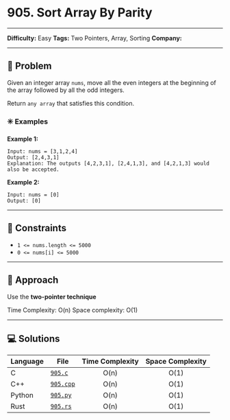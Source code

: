 # 905. Sort Array By Parity

---
**Difficulty:** Easy
**Tags:** Two Pointers, Array, Sorting
**Company:** 
___
## 🧠 Problem

Given an integer array `nums`, move all the even integers at the beginning of the array followed by all the odd integers.

Return `any array` that satisfies this condition.

### ✳️ Examples

**Example 1:**

    Input: nums = [3,1,2,4]
    Output: [2,4,3,1]
    Explanation: The outputs [4,2,3,1], [2,4,1,3], and [4,2,1,3] would also be accepted.

**Example 2:**

    Input: nums = [0]
    Output: [0]

---
## 📌 Constraints

- `1 <= nums.length <= 5000`
- `0 <= nums[i] <= 5000`

---

## 🚀 Approach

Use the **two-pointer technique**

Time Complexity: O(n)
Space complexity: O(1)

---

## 💻 Solutions

| Language | File                   | Time Complexity | Space Complexity |
| -------- | ---------------------- | :-------------: | :--------------: |
| C        | [`905.c`](./905.c)     |      O(n)       |       O(1)       |
| C++      | [`905.cpp`](./905.cpp) |      O(n)       |       O(1)       |
| Python   | [`905.py`](./905.py)   |      O(n)       |       O(1)       |
| Rust     | [`905.rs`](./905.rs)   |      O(n)       |       O(1)       |
